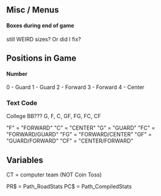 ## Misc / Menus ##

#### Boxes during end of game  ####
still WEIRD sizes?
Or did I fix?

## Positions in Game ##

#### Number ####
0	- Guard
1	- Guard
2	- Forward
3 - Forward
4	- Center

### Text Code ###
College BB???
G, F, C, GF, FG, FC, CF

"F" = "FORWARD"
"C" = "CENTER"
"G" = "GUARD"
"FC" = "FORWARD/GUARD"
"FG" = "FORWARD/CENTER"
"GF" = "GUARD/FORWARD"
"CF" = "CENTER/FORWARD"

## Variables ##

CT = computer team
(NOT Coin Toss)

PR$ = Path_RoadStats
PC$ = Path_CompiledStats
